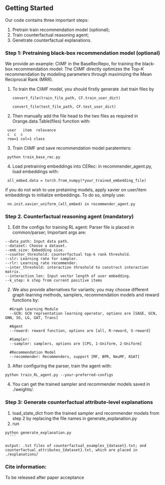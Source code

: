 <!-- GETTING STARTED -->
## Getting Started

Our code contains three important steps: 
1. Pretrain train recommendation model (optional); 
2. Train counterfactual reasoning agent; 
3. Genetrate counterfactual explanations.

### Step 1: Pretraining black-box recommendation model (optional)

We provide an example: CliMF in the BaseRecRepo, for training the black-box recommendation model:
The CliMF directly optimizes the Top-$K$ recommendation by modeling parameters through maximizing the Mean Reciprocal Rank (MRR).

1. To train the CliMF model, you should firstly generate .bat train files by
    ```
   convert_file(train_file_path, CF.train_user_dict)

   convert_file(test_file_path, CF.test_user_dict)
     ```
2. Then manually add the file head to the two files as required in  Orange.data.Table(files) function with:
  ```
   user   item  relevance
   c  c  c
   row=1 col=1 class
  ```
3. Train CliMF and save recommendation model paratemters:
  ```
   python train_base_rec.py 
  ```
4. Load pretraining embeddings into CERec: in recommender_agent.py, load embeddings with:
  ```
   all_embed.data = torch.from_numpy(*your_trained_embedding_file) 
  ```
if you do not wish to use pretaining models, apply xavier on user/item embeddings to initialize embeddings. To do so, simply use:
  ```
   nn.init.xavier_uniform_(all_embed) in recommender_agent.py 
  ```

### Step 2. Counterfactual reasoning agent (mandatory)

1. Edit the configs for training RL agent:
Parser file is placed in common/parser; Important args are:
  ```
  --data_path: Input data path.
  --dataset: Choose a dataset.
  --emb_size: Embedding size.
  --counter_threshold: counterfactual top-k rank threshold.
  --slr: Learning rate for sampler.
  --rlr: Learning rate recommender.
  --inter_threshold: interaction threshold to construct interaction matrix.
  --interaction_len: Input vector length of user embedding.
  --k_step: k step from current positive items
   ```
2. We also provide alternatives for variants; you may choose different graph learning methods, samplers, recommendation models and reward functions by:
  ```
    #Graph Learning Module
    --GCN: GCN reprsentation learning operator, options are [SAGE, GCN, GNN, SG, LG, GAT, Trans]

    #Agent
    --reward: reward function, options are [all, R-reward, S-reward]

    #Sampler: 
    --sampler: samplers, options are [CPS, 1-Uniform, 2-Uniform]

    #Recommendation Model
    --recommender: Recommenders, support [MF, BPR, NeuMF, KGAT]
  ```
3. After configuring the parser, train the agent with:
  ```
 python train_RL_agent.py --your-preferred-configs
  ```
4. You can get the trained sampler and recommender models saved in ./weights/.

### Step 3: Generate counterfactual attribute-level explanations

1. load_state_dict from the trained sampler and recommender models from step 2 by replacing the file names in generate_explanation.py
2. run
  ```
 python generate_explanation.py
    ```
  ```
  ```
output: .txt files of counterfactual_examples_{dataset}.txt; and counterfactual_attributes_{dataset}.txt, which are placed in ./explanations/
  ```

### Cite information:
To be released after paper acceptance


